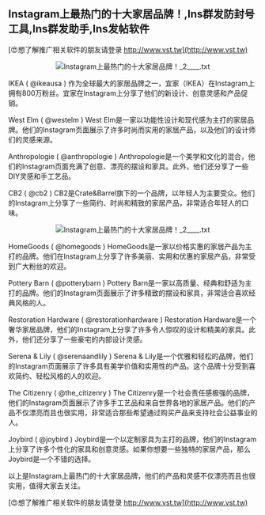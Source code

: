 ## **Instagram上最热门的十大家居品牌！,Ins群发防封号工具,Ins群发助手,Ins发帖软件**

[😍想了解推广相关软件的朋友请登录 http://www.vst.tw](http://www.vst.tw)

 <center><img src="https://vst.tw/MP4/tuiguang/png/1.png" alt="Instagram上最热门的十大家居品牌！_2____.txt"></center>

IKEA ( @ikeausa )
作为全球最大的家居品牌之一，宜家（IKEA）在Instagram上拥有800万粉丝。宜家在Instagram上分享了他们的新设计、创意灵感和产品促销。

West Elm ( @westelm )
West Elm是一家以功能性设计和现代感为主打的家居品牌。他们的Instagram页面展示了许多时尚而实用的家居产品，以及他们的设计师们的灵感来源。

Anthropologie ( @anthropologie )
Anthropologie是一个美学和文化的混合，他们的Instagram页面充满了创意、漂亮的摆设和家具。此外，他们还分享了一些DIY灵感和手工艺品。

CB2 ( @cb2 )
CB2是Crate&Barrel旗下的一个品牌，以年轻人为主要受众。他们的Instagram上分享了一些简约、时尚和精致的家居产品，非常适合年轻人的口味。

 <center><img src="https://vst.tw/MP4/tuiguang/png/2.png" alt="Instagram上最热门的十大家居品牌！_2____.txt"></center>

HomeGoods ( @homegoods )
HomeGoods是一家以价格实惠的家居产品为主打的品牌。他们在Instagram上分享了许多美丽、实用和优惠的家居产品，非常受到广大粉丝的欢迎。

Pottery Barn ( @potterybarn )
Pottery Barn是一家以高质量、经典和舒适为主打的品牌。他们的Instagram页面展示了许多精致的摆设和家具，非常适合喜欢经典风格的人。

Restoration Hardware ( @restorationhardware )
Restoration Hardware是一个奢华家居品牌，他们的Instagram上分享了许多令人惊叹的设计和精美的家具。此外，他们还分享了一些豪宅的内部设计灵感。

Serena & Lily ( @serenaandlily )
Serena & Lily是一个优雅和轻松的品牌，他们的Instagram页面展示了许多具有美学价值和实用性的产品。这个品牌十分受到喜欢简约、轻松风格的人的欢迎。

The Citizenry ( @the_citizenry )
The Citizenry是一个社会责任感极强的品牌，他们的Instagram页面展示了许多手工艺品和来自世界各地的家居产品。他们的产品不仅漂亮而且也很实用，非常适合那些希望通过购买产品来支持社会公益事业的人。

Joybird ( @joybird )
Joybird是一个以定制家具为主打的品牌，他们的Instagram上分享了许多个性化的家具和创意灵感。如果你想要一些独特的家居产品，那么Joybird是一个不错的选择。

以上是Instagram上最热门的十大家居品牌，他们的产品和灵感不仅漂亮而且也很实用，值得大家去关注。

[😍想了解推广相关软件的朋友请登录 http://www.vst.tw](http://www.vst.tw)



